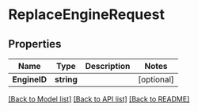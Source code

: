 # ReplaceEngineRequest

## Properties

Name | Type | Description | Notes
------------ | ------------- | ------------- | -------------
**EngineID** | **string** |  | [optional] 

[[Back to Model list]](../README.md#documentation-for-models) [[Back to API list]](../README.md#documentation-for-api-endpoints) [[Back to README]](../README.md)


